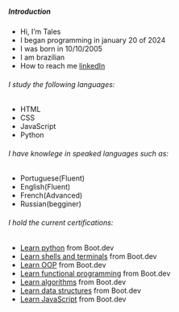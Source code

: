 ##### Introduction

- Hi, I’m Tales
- I began programming in january 20 of 2024
- I was born in 10/10/2005
- I am brazilian
- How to reach me [linkedIn](https://www.linkedin.com/in/tales-sabini-4481641a0/)

###### I study the following languages:

- HTML
- CSS
- JavaScript
- Python

###### I have knowlege in speaked languages such as:

- Portuguese(Fluent)
- English(Fluent)
- French(Advanced)
- Russian(begginer)

###### I hold the current certifications:

- [Learn python](https://www.boot.dev/certificate/abandonedbalance14/f9a25dfb-3e00-4727-ac78-36de82315355) from Boot.dev
- [Learn shells and terminals](https://www.boot.dev/certificate/abandonedbalance14/bc7a07ef-ab87-42ab-80de-e7261f2c58a0) from Boot.dev
- [Learn OOP](https://www.boot.dev/certificate/abandonedbalance14/f9a48bbc-d1ff-4388-bf0c-23c6e3c60ae0) from Boot.dev
- [Learn functional programming](https://www.boot.dev/certificate/abandonedbalance14/b1459f0c-21eb-41e5-b7f3-562ef69d344c) from Boot.dev
- [Learn algorithms](https://www.boot.dev/certificate/abandonedbalance14/884342fc-5469-47b4-8125-8bfc897428a8) from Boot.dev
- [Learn data structures](https://www.boot.dev/certificate/abandonedbalance14/7bbb53ed-2106-4f6b-b885-e7645c2ff9d8) from Boot.dev
- [Learn JavaScript](https://www.boot.dev/certificate/abandonedbalance14/2af5c197-21eb-48b4-bd90-b0d59adb311e) from Boot.dev
<!---
ItzTas/ItzTas is a ✨ special ✨ repository because its `README.md` (this file) appears on your GitHub profile.
You can click the Preview link to take a look at your changes.
--->
